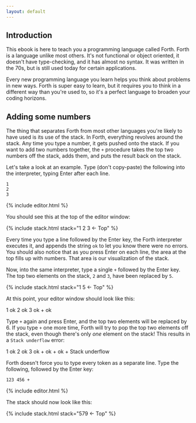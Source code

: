 ```yaml
---
layout: default
---
```


<h2 id="intro">Introduction</h2>

This ebook is here to teach you a programming language called Forth. Forth is a
language unlike most others. It's not functional or object oriented, it doesn't
have type-checking, and it has almost no syntax. It was written in the 70s, but
is still used today for certain applications.

Every new programming language you learn helps you think about problems in new ways.
Forth is super easy to learn, but it requires you to think in a different way than
you're used to, so it's a perfect language to broaden your coding horizons.

<h2 id="adding">Adding some numbers</h2>

The thing that separates Forth from most other languages you're likely to have used
is its use of the stack. In Forth, everything revolves around the stack. Any time
you type a number, it gets pushed onto the stack. If you want to add two numbers
together, the `+` procedure takes the top two numbers off the stack, adds them,
and puts the result back on the stack.

Let's take a look at an example. Type (don't copy-paste) the following into the
interpreter, typing Enter after each line.

    1
    2
    3

{% include editor.html %}

You should see this at the top of the editor window:

{% include stack.html stack="1 2 3 <- Top" %}

Every time you type a line followed by the Enter key, the Forth interpreter
executes it, and appends the string `ok` to let you know there were no errors. You should
also notice that as you press Enter on each line, the area at the top fills up with numbers.
That area is our visualization of the stack.

Now, into the same interpreter, type a single `+` followed by the Enter key. The top two
elements on the stack, `2` and `3`, have been replaced by `5`.

{% include stack.html stack="1 5 <- Top" %}

At this point, your editor window should look like this:

<div class="editor-preview editor-text">1  <span class="output">ok</span>
2  <span class="output">ok</span>
3  <span class="output">ok</span>
+  <span class="output">ok</span>
</div>

Type `+` again and press Enter, and the top two elements will be replaced by 6. If
you type `+` one more time, Forth will try to pop the top two elements off the
stack, even though there's only _one_ element on the stack! This results in a
`Stack underflow` error:

<div class="editor-preview editor-text">1  <span class="output">ok</span>
2  <span class="output">ok</span>
3  <span class="output">ok</span>
+  <span class="output">ok</span>
+  <span class="output">ok</span>
+  <span class="output">Stack underflow</span>
</div>

Forth doesn't force you to type every token as a separate line. Type the
following, followed by the Enter key:

    123 456 +

{% include editor.html %}

The stack should now look like this:

{% include stack.html stack="579 <- Top" %}
